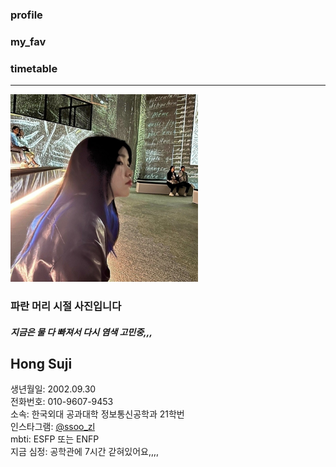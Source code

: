 <!DOCTYPE html>
<html lang="en">

<head>
    <meta charset="UTF-8">
    <meta name="viewport" content="width=device-width, initial-scale=1.0">
    <title>profile_홍수지</title>
    <link href="profile.css" rel="stylesheet">
</head>
<body>
    <nav id="navigation_item">
        <div onclick="location.href='prof.html'">
            <h3>profile</h3>
          </div>
          <div onclick="location.href='playlist.html'">
            <h3>my_fav</h3>
          </div>
          <div onclick="location.href='timetable.html'">
            <h3>timetable</h3>
        </div>
    </nav>
    <hr>
    <section>
        <div class="mypicture">
            <img src="bluehair.jpg" alt="mypicture" width="300px" height="300px">
            <h3>파란 머리 시절 사진입니다</h3>
            <h5>지금은 물 다 빠져서 다시 염색 고민중,,,</h5>
        </div>
        <div class="myinfo">
            <h1>Hong Suji</h1>
            생년월일: 2002.09.30 <br>
            전화번호: 010-9607-9453 <br>
            소속: 한국외대 공과대학 정보통신공학과 21학번 <br>
            인스타그램: <a href="https://www.instagram.com/ssoo_zl?igsh=MWMxYnBqNGs1Y21qbA=="> @ssoo_zl </a> <br>
            mbti: ESFP 또는 ENFP <br>
            지금 심정: 공학관에 7시간 갇혀있어요,,,,
        </div>
    </section>
    <script src="script.js"></script>
</body>
